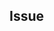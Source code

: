 <!-- GitHub Issues in the `demokratie-live/democracy-client` repository are used for tracking all bugs in the DEMOCRACY project. -->
<!-- Please take a look at the issue templates at https://github.com/demokratie-live/democracy-client/issues/new/choose before submitting a new issue. -->
<!-- Following one of the issue templates will ensure maintainers can route your request efficiently. Thanks! -->
## Issue
<!-- Describe your Issue in detail. -->
<!-- Attach screenshots and drawings if needed. -->
